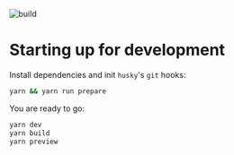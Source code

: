 ![build](https://github.com/niades/channelled-frontend/actions/workflows/build/badge.svg)

# Starting up for development

Install dependencies and init `husky`'s `git` hooks:

```sh
yarn && yarn run prepare
```

You are ready to go:

```sh
yarn dev
yarn build
yarn preview
```
